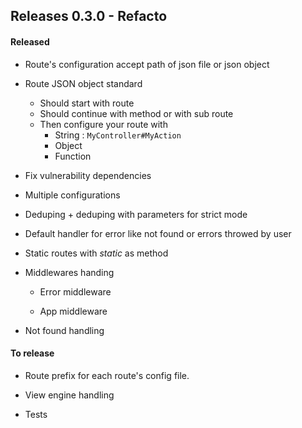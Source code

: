 ## Releases 0.3.0 - Refacto


#### Released

* Route's configuration accept path of json file or json object

* Route JSON object standard
  * Should start with route
  * Should continue with method or with sub route
  * Then configure your route with
       * String : `MyController#MyAction`
       * Object
       * Function
       
* Fix vulnerability dependencies

* Multiple configurations

* Deduping + deduping with parameters for strict mode

* Default handler for error like not found or errors throwed by user

* Static routes with *_static_* as method

* Middlewares handing
  
  * Error middleware
  
  * App middleware

* Not found handling

#### To release

* Route prefix for each route's config file. 

* View engine handling

* Tests